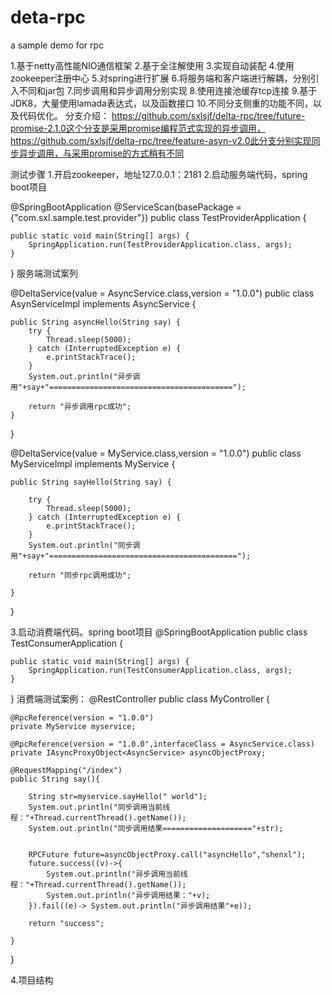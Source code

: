 # deta-rpc
a sample demo for rpc

1.基于netty高性能NIO通信框架
2.基于全注解使用
3.实现自动装配
4.使用zookeeper注册中心
5.对spring进行扩展
6.将服务端和客户端进行解耦，分别引入不同和jar包
7.同步调用和异步调用分别实现
8.使用连接池缓存tcp连接
9.基于JDK8，大量使用lamada表达式，以及函数接口
10.不同分支侧重的功能不同，以及代码优化。
分支介绍：
https://github.com/sxlsjf/delta-rpc/tree/future-promise-2.1.0这个分支是采用promise编程范式实现的异步调用，https://github.com/sxlsjf/delta-rpc/tree/feature-asyn-v2.0此分支分别实现同步异步调用，与采用promise的方式稍有不同

测试步骤
1.开启zookeeper，地址127.0.0.1：2181
2.启动服务端代码，spring boot项目

@SpringBootApplication
@ServiceScan(basePackage = {"com.sxl.sample.test.provider"})
public class TestProviderApplication {

    public static void main(String[] args) {
        SpringApplication.run(TestProviderApplication.class, args);
    }

}
服务端测试案列

@DeltaService(value = AsyncService.class,version = "1.0.0")
public class AsynServiceImpl implements AsyncService {

    public String asyncHello(String say) {
        try {
            Thread.sleep(5000);
        } catch (InterruptedException e) {
            e.printStackTrace();
        }
        System.out.println("异步调用"+say+"=========================================");

        return "异步调用rpc成功";
    }
}

@DeltaService(value = MyService.class,version = "1.0.0")
public class MyServiceImpl implements MyService {


    public String sayHello(String say) {

        try {
            Thread.sleep(5000);
        } catch (InterruptedException e) {
            e.printStackTrace();
        }
        System.out.println("同步调用"+say+"==========================================");

        return "同步rpc调用成功";

    }
}

3.启动消费端代码。spring boot项目
@SpringBootApplication
public class TestConsumerApplication {

    public static void main(String[] args) {
        SpringApplication.run(TestConsumerApplication.class, args);
    }

}
消费端测试案例：
@RestController
public class MyController {

    @RpcReference(version = "1.0.0")
    private MyService myservice;

    @RpcReference(version = "1.0.0",interfaceClass = AsyncService.class)
    private IAsyncProxyObject<AsyncService> asyncObjectProxy;

    @RequestMapping("/index")
    public String say(){

        String str=myservice.sayHello(" world");
        System.out.println("同步调用当前线程："+Thread.currentThread().getName());
        System.out.println("同步调用结果===================="+str);


        RPCFuture future=asyncObjectProxy.call("asyncHello","shenxl");
        future.success((v)->{
            System.out.println("异步调用当前线程："+Thread.currentThread().getName());
            System.out.println("异步调用结果："+v);
        }).fail((e)-> System.out.println("异步调用结果"+e));

        return "success";

    }

}

4.项目结构






